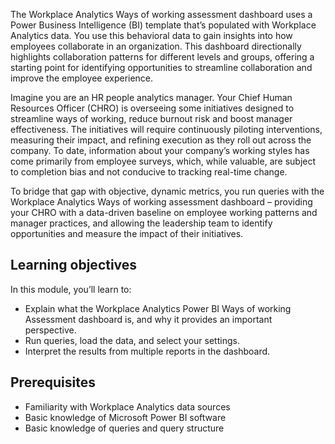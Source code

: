The Workplace Analytics Ways of working assessment dashboard uses a Power Business Intelligence (BI) template that’s populated with Workplace Analytics data. You use this behavioral data to gain insights into how employees collaborate in an organization. This dashboard directionally highlights collaboration patterns for different levels and groups, offering a starting point for identifying opportunities to streamline collaboration and improve the employee experience.

Imagine you are an HR people analytics manager. Your Chief Human Resources Officer (CHRO) is overseeing some initiatives designed to streamline ways of working, reduce burnout risk and boost manager effectiveness. The initiatives will require continuously piloting interventions, measuring their impact, and refining execution as they roll out across the company. To date, information about your company’s working styles has come primarily from employee surveys, which, while valuable, are subject to completion bias and not conducive to tracking real-time change.

To bridge that gap with objective, dynamic metrics, you run queries with  the Workplace Analytics Ways of working assessment dashboard – providing your CHRO with a data-driven baseline on employee working patterns and manager practices, and allowing the leadership team to identify opportunities and measure the impact of their initiatives.

## Learning objectives

In this module, you’ll learn to:

- Explain what the Workplace Analytics Power BI Ways of working Assessment dashboard is, and why it provides an important perspective.
- Run queries, load the data, and select your settings.
- Interpret the results from multiple reports in the dashboard.

## Prerequisites

- Familiarity with Workplace Analytics data sources
- Basic knowledge of Microsoft Power BI software
- Basic knowledge of queries and query structure
